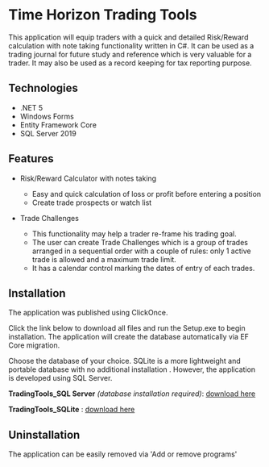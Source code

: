 # Time Horizon Trading Tools

This application will equip traders with a quick and detailed Risk/Reward calculation with note taking functionality written in C#. It can be used as a trading journal for future study and reference which is very valuable for a trader. It may also be used as a record keeping for tax reporting purpose.

## Technologies
+ .NET 5
+ Windows Forms
+ Entity Framework Core
+ SQL Server 2019

## Features
+ Risk/Reward Calculator with notes taking
  - Easy and quick calculation of loss or profit before entering a position
  - Create trade prospects or watch list

+ Trade Challenges
  - This functionality may help  a trader re-frame his trading goal.
  - The user can create Trade Challenges which is a group of trades arranged in a sequential order with a couple of rules: only 1 active trade is allowed and a maximum trade limit.
  - It has a calendar control marking the dates of entry of each trades.
  
## Installation
The application was published using ClickOnce.

Click the link below to download all files and run the Setup.exe to begin installation. 
The application will create the database automatically via EF Core migration.

Choose the database of your choice. SQLite is a more lightweight and portable database with no additional installation . However, the application is developed using SQL Server.

__TradingTools_SQL Server__ *(database installation required)*: [download here](https://1drv.ms/u/s!AlGVeLI71LLXi7lEOZCrOWRqk6sYKg?e=4wNgaM)

__TradingTools_SQLite__ : [download here](https://1drv.ms/u/s!AlGVeLI71LLXi7lDM88vL-DRKuNbYQ?e=2CfqqM/)

## Uninstallation
The application can be easily removed via 'Add or remove programs'
